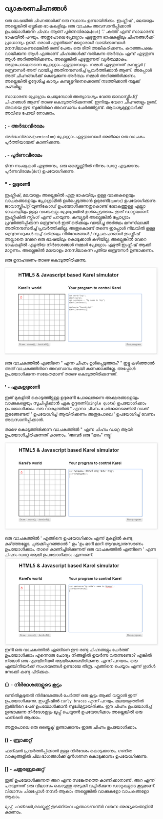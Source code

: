 ## വ്യാകരണചിഹ്നങ്ങള്‍
ഒരു ഭാഷയില്‍ ചിഹ്നങ്ങള്‍ക്ക് ഒരു സ്ഥാനം ഉണ്ടായിരിക്കും. ഇംഗ്ലീഷ് , മലയാളം അല്ലെങ്കില്‍ ഒട്ടുമിക്ക ഭാഷകളിലും ഒരു വാചകം അവസാനിപ്പിക്കാന്‍ ഉപയോഗിക്കുന്ന ചിഹ്നം ആണ് പൂര്‍ണവിരാമം(`dot`) '.' .കുത്ത് എന്ന് സാധാരണ ഭാഷയില്‍ പറയും. അതുപോലെ പ്രോഗ്രാം എഴുതുന്ന ഭാഷകളിലും ചിഹ്നങ്ങള്‍ക്ക് പ്രാധാന്യം ഉണ്ട്. ഒരാള്‍ എഴുതിയത് മറ്റൊരാള്‍ വായിക്കുമ്പോള്‍ മനസിലാകണമെങ്കില്‍ രണ്ട് പേരും ഒരു രീതി അങ്കീകരിക്കണം. കുറഞ്ഞപക്ഷം വായിക്കുന്ന ആള്‍ എന്താണ് ചിഹ്നങ്ങള്‍ക്ക് നല്‍കുന്ന അര്‍ത്ഥം എന്ന് എഴുതുന്ന ആള്‍ അറിഞ്ഞിരിക്കണം. അല്ലെങ്കില്‍ എഴുതുന്നത് വ്യര്‍ത്ഥമാകും. അതുപോലെതന്നെ പ്രോഗ്രാം എഴുതുമ്പോഴും. നമ്മള്‍ എഴുതുന്നത് കമ്പ്യൂട്ടര്‍ / ബ്രൌസര്‍ അത് വായിച്ചു അതിനനുസരിച്ച് പ്രവര്‍ത്തിക്കാന്‍ ആണ്. അപ്പോള്‍ അത് ചിഹ്നങ്ങള്‍ക്ക് കൊടുക്കുന്ന അര്‍ത്ഥം നമ്മള്‍ അറിഞ്ഞിരിക്കണം. അല്ലെങ്കില്‍ ഉദ്ദേശിച്ച കാര്യം കമ്പ്യുട്ടറിനെക്കൊണ്ട് നടത്തിക്കാന്‍ നമുക്ക് കഴിയില്ല.

സാധാരണ പ്രോഗ്രാം ചെയുമ്പോള്‍ അത്യാവശ്യം വേണ്ട ജാവാസ്ക്രിപ്റ്റ് ചിഹ്നങ്ങള്‍ ആണ് താഴെ കൊടുത്തിരിക്കുന്നത്. ഇനിയും വേറെ ചിഹ്നങ്ങളും ഉണ്ട്. അവയെ ഈ ബുക്കിന്‍റെ അവസാനം ചേര്‍ത്തിട്ടുണ്ട്. ആവശ്യമുള്ളവര്‍ക്ക് അവിടെ പോയി നോക്കാം.

### ; - അര്‍ദ്ധവിരാമം 

അര്‍ദ്ധവിരാമം(`semicolon`) പ്രോഗ്രാം എഴുതുമ്പോള്‍ അതിലെ ഒരു വാചകം പൂര്‍ത്തിയായത് കാണിക്കുന്നു. 

### . - പൂര്‍ണവിരാമം 
ഭിന്ന സംഖ്യകള്‍ എഴുതാനും, ഒരു ഒബ്ജെക്റ്റ്റില്‍ നിന്നും ഡാറ്റ എടുക്കാനും പൂര്‍ണവിരാമം(`dot`) ഉപയോഗിക്കുന്നു.

### " - ഉദ്ദരണി

ഇംഗ്ലീഷ്, മലയാളം അല്ലെങ്കില്‍ ഏതു ഭാഷയിലും ഉള്ള വാക്കുകളെയും വാചകങ്ങളെയും പ്രോഗ്രാമില്‍ ഉള്‍പ്പെടുത്താന്‍ ഉദ്ദരണി(`quote`) ഉപയോഗിക്കുന്നു. ജാവാസ്ക്രിപ്റ്റ് യൂണികോഡ് ഉപയോഗിക്കുന്നതുകൊണ്ട് ലോകത്തുള്ള എല്ലാ ഭാഷകളിലും ഉള്ള വാക്കുകളും പ്രോഗ്രാമില്‍ ഉള്‍പ്പെടുത്താം. ഇത് ഡാറ്റയാണ്. ഇംഗ്ലീഷില്‍ സ്ട്രിംഗ് എന്ന് പറയുന്നു. കമ്പ്യൂട്ടര്‍ അല്ലെങ്കില്‍ പ്രോഗ്രാം പ്രവര്‍ത്തിപ്പിക്കുന്ന ബ്രൌസര്‍ ഇത് ഒരിക്കലും വായിച്ചു അര്‍ത്ഥം മനസിലാക്കി അതിനനുസരിച്ച് പ്രവര്‍ത്തിക്കില്ല. അതുകൊണ്ട് തന്നെ ഇപ്പോള്‍ നിലവില്‍ ഉള്ള ബ്രൌസറുകള്‍ വച്ച് ഒരിക്കലും നിര്‍ദേശങ്ങള്‍ / സൂചകപദങ്ങള്‍ ഇംഗ്ലീഷ് അല്ലാതെ വേറെ ഒരു ഭാഷയിലും കൊടുക്കാന്‍ കഴിയില്ല. അല്ലെങ്കില്‍ വേറെ ഭാഷകളില്‍ എഴുതിയ നിര്‍ദേശങ്ങള്‍ നമ്മള്‍ പ്രോഗ്രാം എഴുതി ഇംഗ്ലീഷ് ആക്കി മാറ്റണം. അല്ലെങ്കില്‍ മലയാളം മനസിലാകുന്ന പുതിയ ബ്രൌസര്‍ ഉണ്ടാക്കണം.

ഒരു ഉദാഹരണം താഴെ കൊടുത്തിരിക്കുന്നു.

![വാചകങ്ങള്‍ ഉദ്ദരണി](images/ch06/05/01-simplestring.PNG)

ഒരു വാചകത്തില്‍ എങ്ങിനെ " എന്ന ചിഹ്നം ഉള്‍പ്പെടുത്താം? " ഇട്ടു കഴിഞ്ഞാല്‍ അത് വാചകത്തിന്‍റെ അവസാനം ആയി കണക്കാക്കില്ലേ. അപ്പോള്‍ ഉപയോഗിക്കുന്ന സങ്കേതമാണ് താഴെ കൊടുത്തിരിക്കുന്നത്.

### ' - ഏകഉദ്ദരണി

ഇത് മുകളില്‍ കൊടുത്തിട്ടുള്ള ഉദ്ദരണി പോലെതന്നെ അക്ഷരങ്ങളെയും വാക്കുകളെയും സൂചിപ്പിക്കാന്‍ ഏക ഉദ്ദരണി(`single quote`) ഉപയോഗിക്കാം ഉപയോഗിക്കാം. 
ഒരു വാക്യത്തില്‍ " എന്നാ ചിഹ്നം ചേര്‍ക്കണമെങ്കില്‍ വാക്ക് തുടങ്ങേണ്ടത് ' ഉപയോഗിച്ച് ആയിരിക്കണം അതുപോലെ ' ഉപയോഗിച്ച് വേണം അവസാനിപ്പിക്കാന്‍.

താഴെ കൊടുത്തിരിക്കുന്ന വാചകത്തില്‍ " എന്ന ചിഹ്നം ഡാറ്റ ആയി ഉപയോഗിച്ചിരിക്കുന്നത് കാണാം.
'അവര്‍ ഒരു "മരം" നട്ടു' 

![ഉദ്ദരണി](images/ch06/05/02-doublequotes.PNG)

ഒരു വാചകത്തില്‍ ' എങ്ങിനെ ഉപയോഗിക്കാം എന്ന് മുകളില്‍ കണ്ടു കഴിഞ്ഞല്ലോ. ചുരുക്കിപ്പറഞ്ഞാല്‍  " ഉം 'ഉം മാറി മാറി ആവശ്യാനുസരണം ഉപയോഗിക്കാം. താഴെ കാണിച്ചിരിക്കുന്നത് ഒരു വാചകത്തില്‍ എങ്ങിനെ ' എന്ന ചിഹ്നം ഡാറ്റ ആയി ഉപയോഗിക്കാം എന്നാണ്.
![ഉദ്ദരണി](images/ch06/05/03-singlequotes.PNG)
ഇനി ഒരു വാചകത്തില്‍ എങ്ങിനെ ഈ രണ്ടു ചിഹ്നങ്ങളും ചേര്‍ത്ത് ഉപയോഗിക്കാം എന്നൊരു ചോദ്യം നിങ്ങളില്‍ ഉയര്‍ന്നു വരുന്നുണ്ടോ? എങ്കില്‍ നിങ്ങള്‍ ഒരു എഞ്ചിനീയര്‍ ആയിക്കൊണ്ടിരിക്കുന്നു. എന്ന് പറയാം. ഒരു എഞ്ചിനീയര്‍ക്ക് സംശയങ്ങള്‍ ഉണ്ടായേ തീരൂ. എങ്ങിനെ ചെയ്യാം എന്ന് ഗൂഗിള്‍ നോക്കി കണ്ടു പിടിക്കുക.

### {} - നിര്‍ദേശങ്ങളുടെ കൂട്ടം 

ഒന്നില്‍കൂടുതല്‍ നിര്‍ദേശങ്ങള്‍ ചേര്‍ത്ത് ഒരു കൂട്ടം ആക്കി വയ്ക്കാന്‍ ഇത് ഉപയോഗിക്കുന്നു. ഇംഗ്ലീഷില്‍ `curly braces` എന്ന് പറയും. മലയാളത്തില്‍ ഇതിന്‍റെ പേര് ഉപയോഗിക്കാന്‍ ബുദ്ധിമുട്ടായിരിക്കും. ഈ ചിഹ്നം ഉപയോഗിച്ച് ഉണ്ടാക്കുന്ന നിര്‍ദേശകൂട്ടം ലൂപ്പ് ചെയ്യാന്‍ ഉപയോഗിക്കാം അല്ലെങ്കില്‍ ഒരു ഫങ്ഷന്‍ ആക്കാം. 

അതുപോലെ ഒരു ഒബ്ജെക്റ്റ് ഉണ്ടാക്കാനും ഇതേ ചിഹ്നം ഉപയോഗിക്കാം.

### () - ബ്രാക്കറ്റ്
ഫങ്ഷന്‍ പ്രവര്‍ത്തിപ്പിക്കാന്‍ ഉള്ള നിര്‍ദേശം കൊടുക്കാനും, ഗണിത വാക്യങ്ങളില്‍ ചില ഭാഗങ്ങള്‍ക്ക് മുന്‍ഗണന കൊടുക്കാനും ഉപയോഗിക്കുന്നു.	 

### [] - ചതുരബ്രാക്കറ്റ്
ഇത് ഉപയോഗിക്കുന്നത്  അറ എന്ന സങ്കേതത്തെ കാണിക്കാനാണ്. അറ എന്ന് പറയുന്നത്  ഒരു വിലാസം കൊടുത്തു അടുക്കി വച്ചിരിക്കുന്ന ഡാറ്റകളുടെ  കൂട്ടമാണ്.   വിലാസം ചിലപ്പോള്‍ നമ്പര്‍ ആകാം അല്ലെങ്കില്‍ വാക്കുകളോ വാചകങ്ങളോ ആകാം.

ലൂപ്പ്, ഫങ്ഷന്‍,ഒബ്ജെക്റ്റ്  തുടങ്ങിയവ എന്താണെന്ന്‍ വരുന്ന അദ്ധ്യായങ്ങളില്‍ കാണാം.
